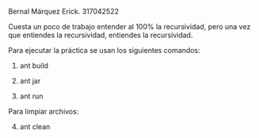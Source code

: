 Bernal Márquez Erick.       317042522

Cuesta un poco de trabajo entender al 100% la recursividad, pero una vez que entiendes la recursividad, entiendes la recursividad.

Para ejecutar  la práctica se usan los siguientes comandos:

1. ant build

2. ant jar

3. ant run

Para limpiar archivos:

4. ant clean

 

